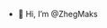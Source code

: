 - 👋 Hi, I’m @ZhegMaks

<!---
ZhegMaks/ZhegMaks is a ✨ special ✨ repository because its `README.md` (this file) appears on your GitHub profile.
You can click the Preview link to take a look at your changes.
--->
